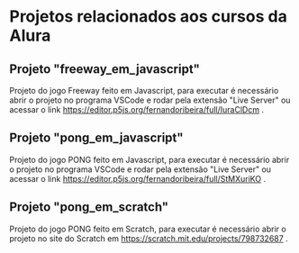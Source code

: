 # Projetos relacionados aos cursos da Alura

## Projeto "freeway_em_javascript"

Projeto do jogo Freeway feito em Javascript, para executar é necessário abrir o projeto no programa VSCode e rodar pela extensão "Live Server" ou acessar o link https://editor.p5js.org/fernandoribeira/full/IuraClDcm .

## Projeto "pong_em_javascript"

Projeto do jogo PONG feito em Javascript, para executar é necessário abrir o projeto no programa VSCode e rodar pela extensão "Live Server" ou acessar o link https://editor.p5js.org/fernandoribeira/full/StMXuriKO .

## Projeto "pong_em_scratch"

Projeto do jogo PONG feito em Scratch, para executar é necessário abrir o projeto no site do Scratch em https://scratch.mit.edu/projects/798732687 .
